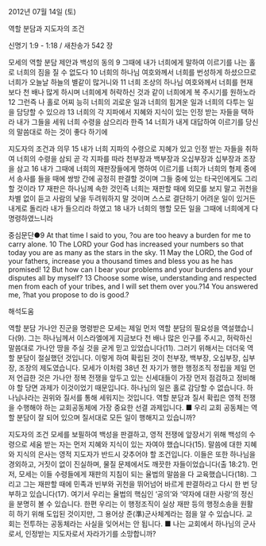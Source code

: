 2012년 07월 14일 (토)

역할 분담과 지도자의 조건



신명기 1:9 - 1:18 / 새찬송가 542 장


모세의 역할 분담 제안과 백성의 동의
9 그때에 내가 너희에게 말하여 이르기를 나는 홀로 너희의 짐을 질 수 없도다 10 너희의 하나님 여호와께서 너희를 번성하게 하셨으므로 너희가 오늘날 하늘의 별같이 많거니와 11 너희 조상의 하나님 여호와께서 너희를 현재보다 천 배나 많게 하시며 너희에게 허락하신 것과 같이 너희에게 복 주시기를 원하노라 12 그런즉 나 홀로 어찌 능히 너희의 괴로운 일과 너희의 힘겨운 일과 너희의 다투는 일을 담당할 수 있으랴 13 너희의 각 지파에서 지혜와 지식이 있는 인정 받는 자들을 택하라 내가 그들을 세워 너희 수령을 삼으리라 한즉 14 너희가 내게 대답하여 이르기를 당신의 말씀대로 하는 것이 좋다 하기에

지도자의 조건과 의무
15 내가 너희 지파의 수령으로 지혜가 있고 인정 받는 자들을 취하여 너희의 수령을 삼되 곧 각 지파를 따라 천부장과 백부장과 오십부장과 십부장과 조장을 삼고 16 내가 그때에 너희의 재판장들에게 명하여 이르기를 너희가 너희의 형제 중에서 송사를 들을 때에 쌍방 간에 공정히 판결할 것이며 그들 중에 있는 타국인에게도 그리할 것이라 17 재판은 하나님께 속한 것인즉 너희는 재판할 때에 외모를 보지 말고 귀천을 차별 없이 듣고 사람의 낯을 두려워하지 말 것이며 스스로 결단하기 어려운 일이 있거든 내게로 돌리라 내가 들으리라 하였고 18 내가 너희의 행할 모든 일을 그때에 너희에게 다 명령하였느니라

중심문단●9 At that time I said to you, ?ou are too heavy a burden for me to carry alone. 10 The LORD your God has increased your numbers so that today you are as many as the stars in the sky. 11 May the LORD, the God of your fathers, increase you a thousand times and bless you as he has promised! 12 But how can I bear your problems and your burdens and your disputes all by myself? 13 Choose some wise, understanding and respected men from each of your tribes, and I will set them over you.?14 You answered me, ?hat you propose to do is good.?

해석도움





역할 분담
가나안 진군을 명령받은 모세는 제일 먼저 역할 분담의 필요성을 역설했습니다(9). 그는 하나님께서 이스라엘에게 지금보다 천 배나 많은 인구를 주시고, 허락하신 말씀대로 가나안 땅을 주실 것을 굳게 믿고 있었습니다(11). 그러기 위해서는 더더욱 역할 분담이 절실했던 것입니다. 이렇게 하여 확립된 것이 천부장, 백부장, 오십부장, 십부장, 조장의 제도였습니다. 모세가 이처럼 38년 전 자기가 행한 행정조직 정립을 제일 먼저 언급한 것은 가나안 정복 전쟁을 앞두고 있는 신세대들이 가장 먼저 점검하고 정비해야 할 당면 과제가 이것이었기 때문입니다. 하나님의 일은 홀로 감당할 수 없습니다. 하나님나라는 권위와 질서를 통해 세워지는 것입니다. 역할 분담과 질서 확립은 영적 전쟁을 수행해야 하는 교회공동체에 가장 중요한 선결 과제입니다.
■ 우리 교회 공동체는 역할 분담이 잘 되어 있으며 질서대로 모든 일이 행해지고 있습니까?

지도자의 조건
모세를 보필하여 백성을 판결하고, 영적 전쟁에 앞장서기 위해 백성의 수령으로 세움 받는 자는 먼저 지혜와 지식이 있는 자여야 했습니다(15). 말씀에 대한 지혜와 지식의 은사는 영적 지도자가 반드시 갖추어야 할 조건입니다. 이들은 또한 하나님을 경외하고, 거짓이 없이 진실하며, 물질 문제에서도 깨끗한 자들이었습니다(출 18:21). 먼저, 모세는 이들 수령들에게 재판의 지침이 되는 율법의 말씀을 다 교육했습니다(18). 그리고 그는 재판할 때에 민족과 빈부와 귀천을 뛰어넘어 바르게 판결하라고 다시 한 번 당부하고 있습니다(17). 여기서 우리는 율법의 핵심인 ‘공의’와 ‘약자에 대한 사랑’의 정신을 분명히 볼 수 있습니다. 한편 우리는 이 행정조직이 실상 재판 등의 행정소송을 원활히 하기 위해 도입된 것이지만, 그 용어상 준(準)군사체계라는 점을 알 수 있습니다. 교회는 전투하는 공동체라는 사실을 잊어서는 안 됩니다.
■ 나는 교회에서 하나님의 군사로서, 인정받는 지도자로서 자라가기를 소망합니까?